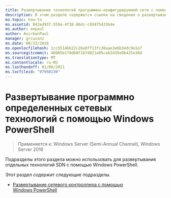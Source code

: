 ```yaml
---
title: Развертывание технологий программно-конфигурируемой сети с помощью Windows PowerShell
description: В этом разделе содержатся ссылки на сведения о развертывании отдельных технологий SDN с помощью Windows PowerShell.
ms.topic: how-to
ms.assetid: 842ed937-559a-4f30-86dc-c93475433b4e
ms.author: anpaul
author: AnirbanPaul
manager: grcusanz
ms.date: 08/23/2018
ms.openlocfilehash: 1cc5514bb22c2be8ff13fc38aae3e6b3edc9e1e7
ms.sourcegitcommit: 40905b1f9d68f1b7d821e05cab2d35e9b425e38d
ms.translationtype: MT
ms.contentlocale: ru-RU
ms.lasthandoff: 01/06/2021
ms.locfileid: "97950130"
---
```

# <a name="deploy-software-defined-network-technologies-using-windows-powershell"></a>Развертывание программно определенных сетевых технологий с помощью Windows PowerShell

>Применяется к: Windows Server (Semi-Annual Channel), Windows Server 2016

Подразделы этого раздела можно использовать для развертывания отдельных технологий SDN с помощью Windows PowerShell.

Этот раздел содержит следующие подразделы.

-   [Развертывание сетевого контроллера с помощью Windows PowerShell](Deploy-Network-Controller-using-Windows-PowerShell.md)






